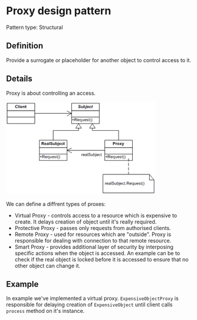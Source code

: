 # Proxy design pattern
Pattern type: Structural

## Definition
Provide a surrogate or placeholder for another object to control access to it.

## Details
Proxy is about controlling an access.

![Proxy diagram](proxy.gif)

We can define a diffrent types of proxes:
 * Virtual Proxy - controls access to a resource which is expensive to create. It delays creation of object until it's really required.
 * Protective Proxy - passes only requests from authorised clients.
 * Remote Proxy - used for resources which are "outside". Proxy is responsible for dealing with connection to that remote resource.
 * Smart Proxy - provides additional layer of security by interposing specific actions when the object is accessed. An example can be to check if the real object is locked before it is accessed to ensure that no other object can change it.

## Example
In example we've implemented a virtual proxy. `ExpensiveObjectProxy` is responsible for delaying creation of `ExpensiveObject` until client calls `process` method on it's instance.